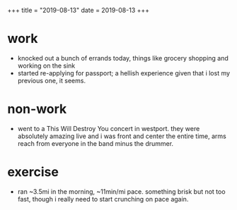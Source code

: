+++
title = "2019-08-13"
date = 2019-08-13
+++

# work
- knocked out a bunch of errands today, things like grocery shopping and working on the sink
- started re-applying for passport; a hellish experience given that i lost my previous one, it seems. 

# non-work
- went to a This Will Destroy You concert in westport. they were absolutely
  amazing live and i was front and center the entire time, arms reach from
  everyone in the band minus the drummer.

# exercise
- ran ~3.5mi in the morning, ~11min/mi pace. something brisk but not too fast,
  though i really need to start crunching on pace again.


